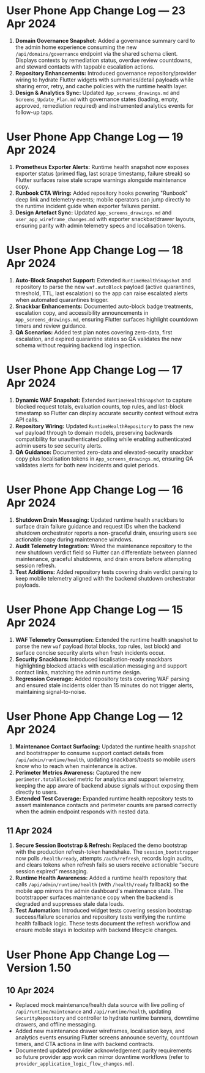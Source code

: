 # User Phone App Change Log — 23 Apr 2024

1. **Domain Governance Snapshot:** Added a governance summary card to the admin
   home experience consuming the new `/api/domains/governance` endpoint via the
   shared schema client. Displays contexts by remediation status, overdue review
   countdowns, and steward contacts with tappable escalation actions.
2. **Repository Enhancements:** Introduced governance repository/provider wiring
   to hydrate Flutter widgets with summaries/detail payloads while sharing error,
   retry, and cache policies with the runtime health layer.
3. **Design & Analytics Sync:** Updated `App_screens_drawings.md` and
   `Screens_Update_Plan.md` with governance states (loading, empty, approved,
   remediation required) and instrumented analytics events for follow-up taps.

# User Phone App Change Log — 19 Apr 2024

1. **Prometheus Exporter Alerts:** Runtime health snapshot now exposes exporter status (primed flag, last scrape timestamp, failure streak) so Flutter surfaces raise stale scrape warnings alongside maintenance copy.
2. **Runbook CTA Wiring:** Added repository hooks powering "Runbook" deep link and telemetry events; mobile operators can jump directly to the runtime incident guide when exporter failures persist.
3. **Design Artefact Sync:** Updated `App_screens_drawings.md` and `user_app_wireframe_changes.md` with exporter snackbar/drawer layouts, ensuring parity with admin telemetry specs and localisation tokens.

# User Phone App Change Log — 18 Apr 2024

1. **Auto-Block Snapshot Support:** Extended `RuntimeHealthSnapshot` and repository to parse the new `waf.autoBlock` payload (active quarantines, threshold, TTL, last escalation) so the app can raise escalated alerts when automated quarantines trigger.
2. **Snackbar Enhancements:** Documented auto-block badge treatments, escalation copy, and accessibility announcements in `App_screens_drawings.md`, ensuring Flutter surfaces highlight countdown timers and review guidance.
3. **QA Scenarios:** Added test plan notes covering zero-data, first escalation, and expired quarantine states so QA validates the new schema without requiring backend log inspection.

# User Phone App Change Log — 17 Apr 2024

1. **Dynamic WAF Snapshot:** Extended `RuntimeHealthSnapshot` to capture blocked request totals, evaluation counts, top rules, and last-block timestamp so Flutter can display accurate security context without extra API calls.
2. **Repository Wiring:** Updated `RuntimeHealthRepository` to pass the new `waf` payload through to domain models, preserving backwards compatibility for unauthenticated polling while enabling authenticated admin users to see security alerts.
3. **QA Guidance:** Documented zero-data and elevated-security snackbar copy plus localisation tokens in `App_screens_drawings.md`, ensuring QA validates alerts for both new incidents and quiet periods.

# User Phone App Change Log — 16 Apr 2024

1. **Shutdown Drain Messaging:** Updated runtime health snackbars to surface drain failure guidance and request IDs when the backend shutdown orchestrator reports a non-graceful drain, ensuring users see actionable copy during maintenance windows.
2. **Audit Telemetry Integration:** Wired the maintenance repository to the new shutdown verdict field so Flutter can differentiate between planned maintenance, graceful shutdowns, and drain errors before attempting session refresh.
3. **Test Additions:** Added repository tests covering drain verdict parsing to keep mobile telemetry aligned with the backend shutdown orchestrator payloads.

# User Phone App Change Log — 15 Apr 2024

1. **WAF Telemetry Consumption:** Extended the runtime health snapshot to parse the new `waf` payload (total blocks, top rules, last block) and surface concise security alerts when fresh incidents occur.
2. **Security Snackbars:** Introduced localisation-ready snackbars highlighting blocked attacks with escalation messaging and support contact links, matching the admin runtime design.
3. **Regression Coverage:** Added repository tests covering WAF parsing and ensured stale incidents older than 15 minutes do not trigger alerts, maintaining signal-to-noise.

# User Phone App Change Log — 12 Apr 2024

1. **Maintenance Contact Surfacing:** Updated the runtime health snapshot and bootstrapper to consume support contact details
   from `/api/admin/runtime/health`, updating snackbars/toasts so mobile users know who to reach when maintenance is active.
2. **Perimeter Metrics Awareness:** Captured the new `perimeter.totalBlocked` metric for analytics and support telemetry,
   keeping the app aware of backend abuse signals without exposing them directly to users.
3. **Extended Test Coverage:** Expanded runtime health repository tests to assert maintenance contacts and perimeter counts are
   parsed correctly when the admin endpoint responds with nested data.

## 11 Apr 2024

1. **Secure Session Bootstrap & Refresh:** Replaced the demo bootstrap with the production refresh-token handshake. The
   `session_bootstrapper` now polls `/health/ready`, attempts `/auth/refresh`, records login audits, and clears tokens when
   refresh fails so users receive actionable “secure session expired” messaging.
2. **Runtime Health Awareness:** Added a runtime health repository that calls `/api/admin/runtime/health` (with `/health/ready`
   fallback) so the mobile app mirrors the admin dashboard's maintenance state. The bootstrapper surfaces maintenance copy when
   the backend is degraded and suppresses stale data loads.
3. **Test Automation:** Introduced widget tests covering session bootstrap success/failure scenarios and repository tests
   verifying the runtime health fallback logic. These tests document the refresh workflow and ensure mobile stays in lockstep
   with backend lifecycle changes.
# User Phone App Change Log — Version 1.50

## 10 Apr 2024
- Replaced mock maintenance/health data source with live polling of `/api/runtime/maintenance` and `/api/runtime/health`, updating `SecurityRepository` and controller to hydrate runtime banners, downtime drawers, and offline messaging.
- Added new maintenance drawer wireframes, localisation keys, and analytics events ensuring Flutter screens announce severity, countdown timers, and CTA actions in line with backend contracts.
- Documented updated provider acknowledgement parity requirements so future provider app work can mirror downtime workflows (refer to `provider_application_logic_flow_changes.md`).
